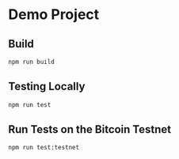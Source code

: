# Demo Project

## Build

```sh
npm run build
```

## Testing Locally

```sh
npm run test
```

## Run Tests on the Bitcoin Testnet

```sh
npm run test:testnet
```
